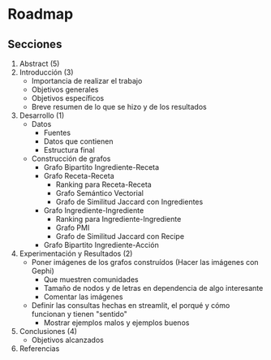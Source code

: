 # Roadmap

## Secciones

1. Abstract (5)
2. Introducción (3)
    - Importancia de realizar el trabajo
    - Objetivos generales
    - Objetivos específicos
    - Breve resumen de lo que se hizo y de los resultados
3. Desarrollo (1)
    - Datos
        - Fuentes
        - Datos que contienen
        - Estructura final
    - Construcción de grafos
        - Grafo Bipartito Ingrediente-Receta
        - Grafo Receta-Receta
            - Ranking para Receta-Receta
            - Grafo Semántico Vectorial
            - Grafo de Similitud Jaccard con Ingredientes
        - Grafo Ingrediente-Ingrediente
            - Ranking para Ingrediente-Ingrediente
            - Grafo PMI
            - Grafo de Similitud Jaccard con Recipe
        - Grafo Bipartito Ingrediente-Acción
4. Experimentación y Resultados (2)
    - Poner imágenes de los grafos construídos (Hacer las imágenes con Gephi)
        - Que muestren comunidades
        - Tamaño de nodos y de letras en dependencia de algo interesante
        - Comentar las imágenes
    - Definir las consultas hechas en streamlit, el porqué y cómo funcionan y tienen "sentido"
        - Mostrar ejemplos malos y ejemplos buenos
5. Conclusiones (4)
    - Objetivos alcanzados
6. Referencias